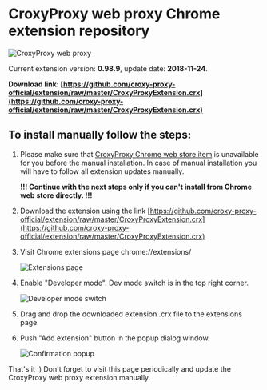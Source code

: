 # CroxyProxy web proxy Chrome extension repository

![CroxyProxy web proxy](https://github.com/croxy-proxy-official/extension/raw/master/image/logo.png)

Current extension version: **0.98.9**, update date: **2018-11-24**.

**Download link: [https://github.com/croxy-proxy-official/extension/raw/master/CroxyProxyExtension.crx](https://github.com/croxy-proxy-official/extension/raw/master/CroxyProxyExtension.crx)**

## To install manually follow the steps:

1. Please make sure that [CroxyProxy Chrome web store item](https://chrome.google.com/webstore/detail/croxyproxy-free-web-proxy/lmmpgfjnchldhcieiiegcpdmaidkaanb) is unavailable for you before the manual installation.
   In case of manual installation you will have to follow all extension updates manually.

   **!!! Continue with the next steps only if you can't install from Chrome web store directly. !!!**

2. Download the extension using the link [https://github.com/croxy-proxy-official/extension/raw/master/CroxyProxyExtension.crx](https://github.com/croxy-proxy-official/extension/raw/master/CroxyProxyExtension.crx)
3. Visit Chrome extensions page chrome://extensions/

   ![Extensions page](https://github.com/croxy-proxy-official/extension/raw/master/image/extensions.png)

4. Enable "Developer mode". Dev mode switch is in the top right corner.

   ![Developer mode switch](https://github.com/croxy-proxy-official/extension/raw/master/image/dev.png)

5. Drag and drop the downloaded extension .crx file to the extensions page.
6. Push "Add extension" button in the popup dialog window.

   ![Confirmation popup](https://github.com/croxy-proxy-official/extension/raw/master/image/confirmation.png)

That's it :) Don't forget to visit this page periodically and update the CroxyProxy web proxy extension manually.
